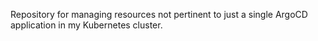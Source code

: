 Repository for managing resources not pertinent to just a single ArgoCD application in my Kubernetes cluster.
